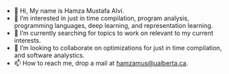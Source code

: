- 👋 Hi, My name is Hamza Mustafa Alvi.
- 👀 I’m interested in just in time compilation, program analysis, programming languages, deep learning, and representation learning.
- 🌱 I’m currently searching for topics to work on relevant to my current interests.
- 💞️ I’m looking to collaborate on optimizations for just in time compilation, and software analystics.
- 📫 How to reach me, drop a mail at hamzamus@ualberta.ca.

<!---
hamzaMAlvi/hamzaMAlvi is a ✨ special ✨ repository because its `README.md` (this file) appears on your GitHub profile.
You can click the Preview link to take a look at your changes.
--->
